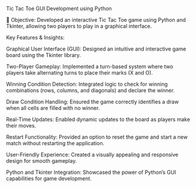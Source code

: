 Tic Tac Toe GUI Development using Python

🔹 Objective: Developed an interactive Tic Tac Toe game using Python and Tkinter, allowing two players to play in a graphical interface.

Key Features & Insights:

  Graphical User Interface (GUI): Designed an intuitive and interactive game board using the Tkinter library.

  Two-Player Gameplay: Implemented a turn-based system where two players take alternating turns to place their marks (X and O).

  Winning Condition Detection: Integrated logic to check for winning combinations (rows, columns, and diagonals) and declare the winner.

  Draw Condition Handling: Ensured the game correctly identifies a draw when all cells are filled with no winner.

  Real-Time Updates: Enabled dynamic updates to the board as players make their moves.

  Restart Functionality: Provided an option to reset the game and start a new match without restarting the application.

  User-Friendly Experience: Created a visually appealing and responsive design for smooth gameplay.

  Python and Tkinter Integration: Showcased the power of Python’s GUI capabilities for game development.
